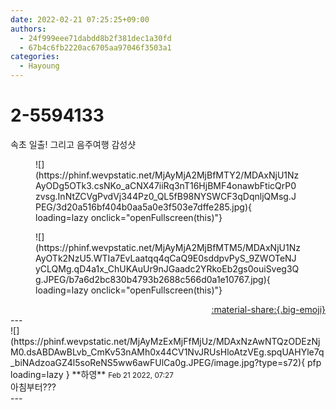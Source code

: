 ```yaml
---
date: 2022-02-21 07:25:25+09:00
authors:
  - 24f999eee71dabdd8b2f381dec1a30fd
  - 67b4c6fb2220ac6705aa97046f3503a1
categories:
  - Hayoung
---
```


# 2-5594133

<div class="post-container" markdown="1">
<div class="content-container md-sidebar__scrollwrap" markdown="1">

속초 일출! 그리고 음주여행 감성샷
<figure markdown="1">
![](https://phinf.wevpstatic.net/MjAyMjA2MjBfMTY2/MDAxNjU1NzAyODg5OTk3.csNKo_aCNX47iiRq3nT16HjBMF4onawbFticQrP0zvsg.InNtZCVgPvdVj344Pz0_QL5fB98NYSWCF3qDqnljQMsg.JPEG/3d20a516bf404b0aa5a0e3f503e7dffe285.jpg){ loading=lazy onclick="openFullscreen(this)"}
</figure>

<figure markdown="1">
![](https://phinf.wevpstatic.net/MjAyMjA2MjBfMTM5/MDAxNjU1NzAyOTk2NzU5.WTIa7EvLaatqq4qCaQ9E0sddpvPyS_9ZWOTeNJyCLQMg.qD4a1x_ChUKAuUr9nJGaadc2YRkoEb2gs0ouiSveg3Qg.JPEG/b7a6d2bc830b4793b2688c566d0a1e10767.jpg){ loading=lazy onclick="openFullscreen(this)"}
</figure>


</div>
</div>

<div style="text-align: right;" markdown="1">
<a href="https://weverse.io/fromis9/fanpost/2-5594133" style="text-align: right;">:material-share:{.big-emoji}</a>
</div>
---

<div class="comments-container md-sidebar__scrollwrap" markdown="1">
<div class="comment" markdown="1">
<div class='id-container' markdown="1">
![](https://phinf.wevpstatic.net/MjAyMzExMjFfMjUz/MDAxNzAwNTQzODEzNjM0.dsABDAwBLvb_CmKv53nAMh0x44CV1NvJRUsHloAtzVEg.spqUAHYle7q_biNAdzoaGZ4l5soReNS5ww6awFUlCa0g.JPEG/image.jpg?type=s72){ pfp loading=lazy }
**<span class="artist">하영</span>** <small>Feb 21 2022, 07:27</small><br>
</div>
<div class='comment-body' markdown="1">
아침부터???
</div>
</div>
</div>
---
